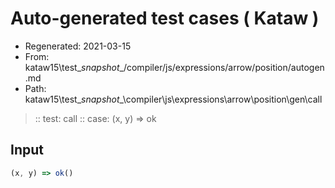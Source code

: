 # Auto-generated test cases ( Kataw )
- Regenerated: 2021-03-15
- From: kataw15\test\__snapshot__/compiler/js/expressions/arrow/position/autogen.md
- Path: kataw15\test\__snapshot__\compiler\js\expressions\arrow\position\gen\call
> :: test: call
> :: case: (x, y) => ok
## Input

`````js
(x, y) => ok()
`````
